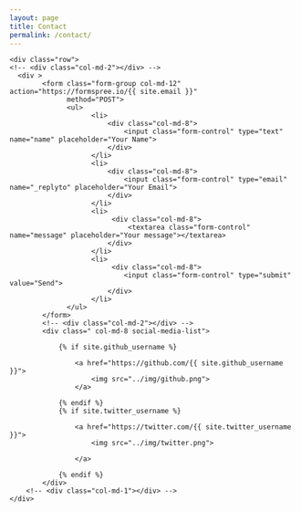 ```yaml
---
layout: page
title: Contact
permalink: /contact/
---
```

<div class="wrapper">

    <div class="row">
    <!-- <div class="col-md-2"></div> -->
      <div >
            <form class="form-group col-md-12" action="https://formspree.io/{{ site.email }}"
                  method="POST">
                  <ul>
                        <li>
                            <div class="col-md-8">
                                <input class="form-control" type="text" name="name" placeholder="Your Name">
                            </div>
                        </li>
                        <li>
                            <div class="col-md-8">
                                <input class="form-control" type="email" name="_replyto" placeholder="Your Email"> 
                            </div>  
                        </li>
                        <li>
                             <div class="col-md-8">
                                 <textarea class="form-control" name="message" placeholder="Your message"></textarea>
                            </div>
                        </li>
                        <li>
                             <div class="col-md-8">
                                <input class="form-control" type="submit" value="Send">
                            </div>
                        </li>
                  </ul>     
            </form>
            <!-- <div class="col-md-2"></div> -->
            <div class=" col-md-8 social-media-list">

                {% if site.github_username %}
        
                    <a href="https://github.com/{{ site.github_username }}">
                        <img src="../img/github.png">
                    </a>
              
                {% endif %}
                {% if site.twitter_username %}
                
                    <a href="https://twitter.com/{{ site.twitter_username }}">
                        <img src="../img/twitter.png">

                    </a>
            
                {% endif %}
            </div>
        <!-- <div class="col-md-1"></div> -->
    </div>
        
</div>